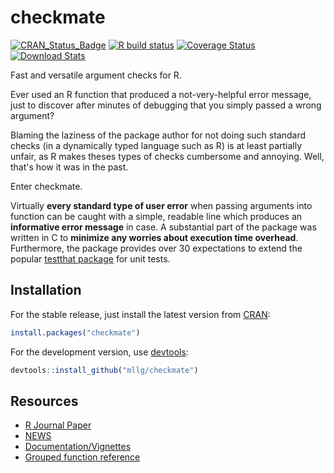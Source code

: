 # checkmate

[![CRAN_Status_Badge](https://www.r-pkg.org/badges/version/checkmate)](https://cran.r-project.org/package=checkmate)
[![R build status](https://github.com/mllg/checkmate/workflows/R-CMD-check/badge.svg)](https://github.com/mllg/checkmate)
[![Coverage Status](https://img.shields.io/coveralls/mllg/checkmate.svg)](https://coveralls.io/github/mllg/checkmate)
[![Download Stats](https://cranlogs.r-pkg.org/badges/checkmate)](https://cran.r-project.org/package=checkmate)

Fast and versatile argument checks for R.

Ever used an R function that produced a not-very-helpful error message,
just to discover after minutes of debugging that you simply passed a wrong argument?

Blaming the laziness of the package author for not doing such standard checks
(in a dynamically typed language such as R) is at least partially unfair, as R makes theses types of checks
cumbersome and annoying. Well, that's how it was in the past.

Enter checkmate.

Virtually **every standard type of user error** when passing arguments into function can be
caught with a simple, readable line which produces an **informative error message** in case.
A substantial part of the package was written in C to **minimize any worries about execution time overhead**.
Furthermore, the package provides over 30 expectations to extend the popular [testthat package](https://cran.r-project.org/package=testthat) for unit tests.

## Installation

For the stable release, just install the latest version from [CRAN](https://cran.r-project.org/package=checkmate):

```r
install.packages("checkmate")
```

For the development version, use [devtools](https://cran.r-project.org/package=devtools):

```r
devtools::install_github("mllg/checkmate")
```

## Resources

- [R Journal Paper](https://journal.r-project.org/archive/2017/RJ-2017-028/index.html)
- [NEWS](https://github.com/mllg/checkmate/blob/master/NEWS.md)
- [Documentation/Vignettes](https://mllg.github.io/checkmate/)
- [Grouped function reference](https://mllg.github.io/checkmate/reference/checkmate-package)
